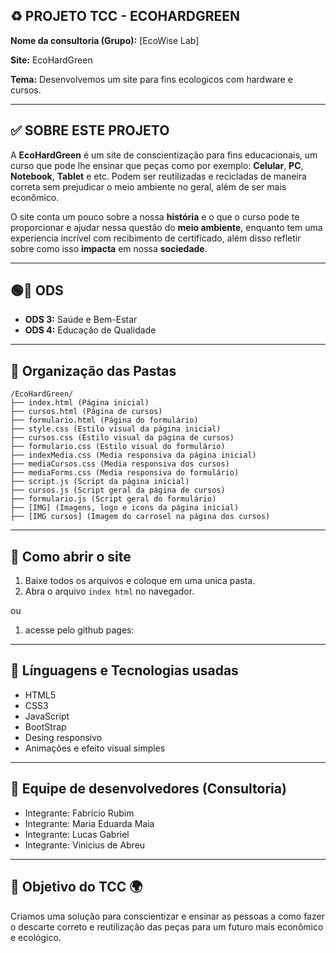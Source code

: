 
## ♻ PROJETO TCC - ECOHARDGREEN 

**Nome da consultoria (Grupo):** [EcoWise Lab]

**Site:** EcoHardGreen

**Tema:** Desenvolvemos um site para fins ecologicos com hardware e cursos.

---

## ✅ SOBRE ESTE PROJETO 

A **EcoHardGreen** é um site de conscientização para fins educacionais, um curso que pode lhe ensinar que peças como por exemplo: **Celular**, **PC**, **Notebook**, **Tablet** e etc.
Podem ser reutilizadas e recicladas de maneira correta sem prejudicar o meio ambiente no geral, além de ser mais econômico.

O site conta um pouco sobre a nossa **história** e o que o curso pode te proporcionar e ajudar nessa questão do **meio ambiente**, enquanto tem uma experiencia incrível com recibimento de certificado, além disso refletir sobre como isso **impacta** em nossa **sociedade**.

---

## 🟢🔴 ODS

- **ODS 3:** Saúde e Bem-Estar 
- **ODS 4:** Educação de Qualidade

---

## 📁 Organização das Pastas

```
/EcoHardGreen/
├── index.html (Página inicial)
├── cursos.html (Página de cursos)
├── formulario.html (Página do formulário)
├── style.css (Estilo visual da página inicial)
├── cursos.css (Estilo visual da página de cursos)
├── formulario.css (Estilo visual do formulário)
├── indexMedia.css (Media responsiva da página inicial)
├── mediaCursos.css (Media responsiva dos cursos)
├── mediaForms.css (Media responsiva do formulário)
├── script.js (Script da página inicial)
├── cursos.js (Script geral da página de cursos)
├── formulario.js (Script geral do formulário)
├── [IMG] (Imagens, logo e icons da página inicial)
├── [IMG cursos] (Imagem do carrosel na página dos cursos)
```
---

## 🤔 Como abrir o site

1. Baixe todos os arquivos e coloque em uma unica pasta.
2. Abra o arquivo `index html` no navegador.

ou

1. acesse pelo github pages: 
---

## 💬 Línguagens e Tecnologias usadas

- HTML5
- CSS3
- JavaScript
- BootStrap
- Desing responsivo
- Animações e efeito visual simples

---

## 👥 Equipe de desenvolvedores (Consultoria)

- Integrante: Fabrício Rubim
- Integrante: Maria Eduarda Maia
- Integrante: Lucas Gabriel
- Integrante: Vinicius de Abreu

---

## 🎯 Objetivo do TCC 🌍

Criamos uma solução para conscientizar e ensinar as pessoas a como fazer o descarte correto e reutilização das peças para um futuro mais econômico e ecológico.
